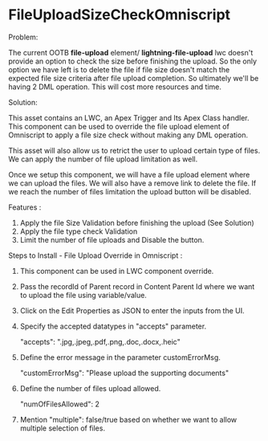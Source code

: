 # FileUploadSizeCheckOmniscript

Problem:

The current OOTB **file-upload** element/ **lightning-file-upload** lwc doesn't provide an option to check the size before finishing the upload. So the only option we have left is to delete the file if file size doesn't match the expected file size criteria after file upload completion. So ultimately we'll be having 2 DML operation. This will cost more resources and time.

Solution:

This asset contains an LWC, an Apex Trigger and Its Apex Class handler. This component can be used to override the file upload element of Omniscript to apply a file size check without making any DML operation.

This asset will also allow us to retrict the user to upload certain type of files.  We can apply the number of file upload limitation as well.

Once we setup this component, we will have a file upload element where we can upload the files. We will also have a remove link to delete the file. If we reach the number of files limitation the upload button will be disabled.

Features :
  1. Apply the file Size Validation before finishing the upload (See Solution)
  2. Apply the file type check Validation
  3. Limit the number of file uploads and Disable the button.

Steps to Install - File Upload Override in Omniscript :

  1. This component can be used in LWC component override.
     
  2. Pass the recordId of Parent record in Content Parent Id where we want to upload the file using variable/value.
     
  3. Click on the Edit Properties as JSON to enter the inputs from the UI.
     
  4. Specify the accepted datatypes in "accepts" parameter.
     
     "accepts": ".jpg,.jpeg,.pdf,.png,.doc,.docx,.heic"
     
  5. Define the error message in the parameter customErrorMsg.

     "customErrorMsg": "Please upload the supporting documents"
     
  7. Define the number of files upload allowed.

     "numOfFilesAllowed": 2
     
  9. Mention "multiple": false/true based on whether we want to allow multiple selection of files.
     



